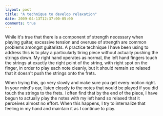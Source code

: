 ```yaml
---
layout: post
title: "A technique to develop relaxation"
date: 2009-04-13T12:37:00-05:00
comments: true
---
```


While it&#39;s true that there is a component of strength necessary when playing guitar, excessive tension and overuse of strength are common problems amongst guitarists. A practice technique I have been using to address this is to play a particularly tiring piece without actually pushing the strings down. My right hand operates as normal, the left hand fingers touch the strings at exactly the right point of the string, with right spot on the finger, in order to play each note cleanly, but it should remain so relaxed that it doesn&#39;t push the strings onto the frets.<p>When trying this, go very slowly and make sure you get every motion right. In your mind&#39;s ear, listen closely to the notes that would be played if you did touch the strings to the frets. I often find that by the end of the piece, I have begun to actually play the notes with my left hand so relaxed that it perceives almost no effort. When this happens, I try to internalize that feeling in my hand and maintain it as I continue to play.

